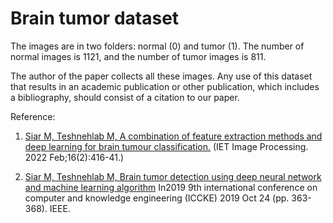 
# Brain tumor dataset

The images are in two folders: normal (0) and tumor (1).
The number of normal images is 1121, and the number of tumor images is 811.

The author of the paper collects all these images. Any use of this dataset that results in an academic publication or other publication, which includes a bibliography, should consist of a citation to our paper.






Reference:

 
 
1. [Siar M, Teshnehlab M, A combination of feature extraction methods and deep learning for brain tumour classification.](https://ietresearch.onlinelibrary.wiley.com/doi/full/10.1049/ipr2.12358) (IET Image Processing. 2022 Feb;16(2):416-41.)

2. [Siar M, Teshnehlab M, Brain tumor detection using deep neural network and machine learning algorithm](https://ieeexplore.ieee.org/document/8964846) In2019 9th international conference on computer and knowledge engineering (ICCKE) 2019 Oct 24 (pp. 363-368). IEEE.


 

